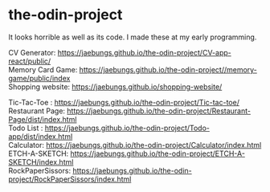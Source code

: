 # the-odin-project

It looks horrible as well as its code. I made these at my early programming.   

CV Generator: https://jaebungs.github.io/the-odin-project/CV-app-react/public/  
Memory Card Game: https://jaebungs.github.io/the-odin-project//memory-game/public/index  
Shopping website: https://jaebungs.github.io/shopping-website/  

Tic-Tac-Toe : https://jaebungs.github.io/the-odin-project/Tic-tac-toe/  
Restaurant Page: https://jaebungs.github.io/the-odin-project/Restaurant-Page/dist/index.html  
Todo List : https://jaebungs.github.io/the-odin-project/Todo-app/dist/index.html  
Calculator: https://jaebungs.github.io/the-odin-project/Calculator/index.html  
ETCH-A-SKETCH: https://jaebungs.github.io/the-odin-project/ETCH-A-SKETCH/index.html  
RockPaperSissors: https://jaebungs.github.io/the-odin-project/RockPaperSissors/index.html  
